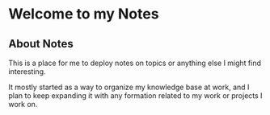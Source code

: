 # Welcome to my Notes

## About Notes

This is a place for me to deploy notes on topics or anything else I might find interesting.

It mostly started as a way to organize my knowledge base at work, and I plan to keep expanding it with any formation related to my work or projects I work on.